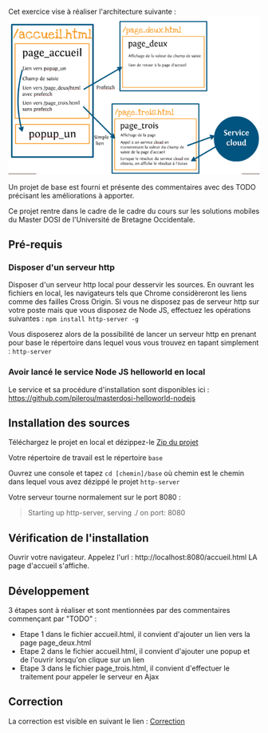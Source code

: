 Cet exercice vise à réaliser l'architecture suivante :
![Cinématique d'écrans](/schema_architecture.PNG)

Un projet de base est fourni et présente des commentaires avec des TODO précisant les améliorations à apporter.

Ce projet rentre dans le cadre de le cadre du cours sur les solutions mobiles du Master DOSI de l'Université de Bretagne Occidentale.
 
Pré-requis
----------------
### Disposer d'un serveur http

Disposer d'un serveur http local pour desservir les sources.
En ouvrant les fichiers en local, les navigateurs tels que Chrome considèreront les liens comme des failles Cross Origin.
Si vous ne disposez pas de serveur http sur votre poste mais que vous disposez de Node JS, effectuez les opérations suivantes :
`npm install http-server -g`

Vous disposerez alors de la possibilité de lancer un serveur http en prenant pour base le répertoire dans lequel vous vous trouvez en tapant simplement :
`http-server`

### Avoir lancé le service Node JS helloworld en local
Le service et sa procédure d'installation sont disponibles ici :
https://github.com/pilerou/masterdosi-helloworld-nodejs

Installation des sources
----------------
Téléchargez le projet en local et dézippez-le [Zip du projet](https://github.com/pilerou/masterdosi-jquerymobile-singlepages-ajax/archive/master.zip)

Votre répertoire de travail est le répertoire `base`

Ouvrez une console et tapez 
`cd [chemin]/base` où chemin est le chemin dans lequel vous avez dézippé le projet
`http-server`

Votre serveur tourne normalement sur le port 8080 :
> Starting up http-server, serving ./ on port: 8080
 
Vérification de l'installation
----------------
Ouvrir votre navigateur. Appelez l'url : 
http://localhost:8080/accueil.html
LA page d'accueil s'affiche.

Développement
----------------
3 étapes sont à réaliser et sont mentionnées par des commentaires commençant par "TODO" :
- Etape 1 dans le fichier accueil.html, il convient d'ajouter un lien vers la page page_deux.html
- Etape 2 dans le fichier accueil.html, il convient d'ajouter une popup et de l'ouvrir lorsqu'on clique sur un lien
- Etape 3 dans le fichier page_trois.html, il convient d'effectuer le traitement pour appeler le serveur en Ajax

Correction
----------------
La correction est visible en suivant le lien : [Correction](https://github.com/pilerou/masterdosi-jquerymobile-singlepages-ajax/tree/master/correction)


